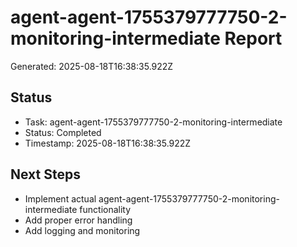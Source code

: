 # agent-agent-1755379777750-2-monitoring-intermediate Report

Generated: 2025-08-18T16:38:35.922Z

## Status
- Task: agent-agent-1755379777750-2-monitoring-intermediate
- Status: Completed
- Timestamp: 2025-08-18T16:38:35.922Z

## Next Steps
- Implement actual agent-agent-1755379777750-2-monitoring-intermediate functionality
- Add proper error handling
- Add logging and monitoring
